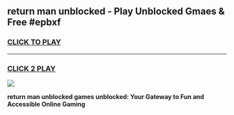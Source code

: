 
## return man unblocked - Play Unblocked Gmaes & Free #epbxf
<h3>
<a href="https://news.freeplayer.one?title=return_man_unblocked&ref=24F">CLICK TO PLAY</a></h3>
<hr>

<h3>
<a href="https://news.freeplayer.one?title=return_man_unblocked&ref=24F">CLICK 2 PLAY</a>
  
</h3>

<a href="https://news.freeplayer.one?title=return_man_unblocked&ref=24F/"><img src="https://clearcache.store/games.png"></a>


**return man unblocked games unblocked: Your Gateway to Fun and Accessible Online Gaming**
